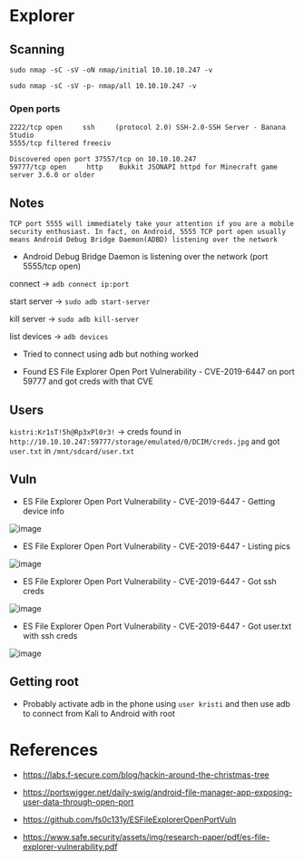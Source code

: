 # Explorer

## Scanning 

`sudo nmap -sC -sV -oN nmap/initial 10.10.10.247 -v`

`sudo nmap -sC -sV -p- nmap/all 10.10.10.247 -v`

### Open ports

```
2222/tcp open     ssh     (protocol 2.0) SSH-2.0-SSH Server - Banana Studio
5555/tcp filtered freeciv

Discovered open port 37557/tcp on 10.10.10.247
59777/tcp open     http    Bukkit JSONAPI httpd for Minecraft game server 3.6.0 or older
```


## Notes

```
TCP port 5555 will immediately take your attention if you are a mobile security enthusiast. In fact, on Android, 5555 TCP port open usually means Android Debug Bridge Daemon(ADBD) listening over the network
```
* Android Debug Bridge Daemon is listening over the network (port 5555/tcp open)


connect -> `adb connect ip:port`

start server -> `sudo adb start-server`

kill server -> `sudo adb kill-server`

list devices -> `adb devices`

* Tried to connect using adb but nothing worked


* Found ES File Explorer Open Port Vulnerability - CVE-2019-6447 on port 59777 and got creds with that CVE

## Users


`kistri:Kr1sT!5h@Rp3xPl0r3!` -> creds found in `http://10.10.10.247:59777/storage/emulated/0/DCIM/creds.jpg` and got `user.txt` in `/mnt/sdcard/user.txt`




## Vuln

* ES File Explorer Open Port Vulnerability - CVE-2019-6447 - Getting device info

![image](https://user-images.githubusercontent.com/12052283/127781306-61ac034a-bc5e-4f60-9aaf-306bbc1d89f8.png)

* ES File Explorer Open Port Vulnerability - CVE-2019-6447 - Listing pics

![image](https://user-images.githubusercontent.com/12052283/127781443-c3737240-c417-4a4d-b2ba-8f1b69bb609b.png)

* ES File Explorer Open Port Vulnerability - CVE-2019-6447 - Got ssh creds

![image](https://user-images.githubusercontent.com/12052283/127781492-1606dea2-03f8-40f9-8a62-fc347a877acb.png)

* ES File Explorer Open Port Vulnerability - CVE-2019-6447 - Got user.txt with ssh creds

![image](https://user-images.githubusercontent.com/12052283/127781875-05e25f7b-43b1-47e2-a5d6-b5927f37f124.png)



## Getting root

* Probably activate adb in the phone using `user kristi` and then use adb to connect from Kali to Android with root


# References

* https://labs.f-secure.com/blog/hackin-around-the-christmas-tree 

* https://portswigger.net/daily-swig/android-file-manager-app-exposing-user-data-through-open-port

* https://github.com/fs0c131y/ESFileExplorerOpenPortVuln

* https://www.safe.security/assets/img/research-paper/pdf/es-file-explorer-vulnerability.pdf